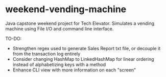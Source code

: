 # weekend-vending-machine
Java capstone weekend project for Tech Elevator. Simulates a vending machine using File I/O and command line interface.

TO-DO:
- Strengthen regex used to generate Sales Report txt file, or decouple it from the transaction log entirely
- Consider changing HashMap to LinkedHashMap for linear ordering instead of alphabetizing keys with a method
- Enhance CLI view with more information on each "screen"
